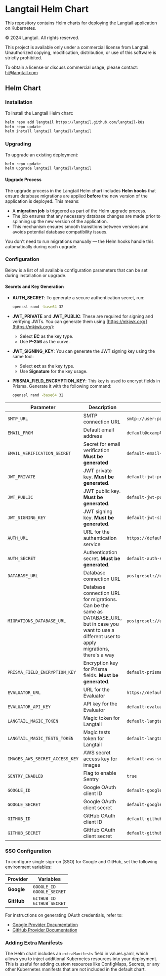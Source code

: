# Langtail Helm Chart

This repository contains Helm charts for deploying the Langtail application on Kubernetes.

© 2024 Langtail. All rights reserved.

This project is available only under a commercial license from Langtail. 
Unauthorized copying, modification, distribution, or use of this software is strictly prohibited.

To obtain a license or discuss commercial usage, please contact:
hi@langtail.com

## Helm Chart

### Installation

To install the Langtail Helm chart:

```bash
helm repo add langtail https://langtail.github.com/langtail-k8s
helm repo update
helm install langtail langtail/langtail
```

### Upgrading

To upgrade an existing deployment:

```bash
helm repo update
helm upgrade langtail langtail/langtail
```

#### Upgrade Process

The upgrade process in the Langtail Helm chart includes **Helm hooks** that ensure database migrations are applied **before** the new version of the application is deployed. This means:

- A **migration job** is triggered as part of the Helm upgrade process.
- The job ensures that any necessary database changes are made prior to spinning up the new version of the application.
- This mechanism ensures smooth transitions between versions and avoids potential database compatibility issues.

You don't need to run migrations manually — the Helm hooks handle this automatically during each upgrade.

### Configuration

Below is a list of all available configuration parameters that can be set during installation or upgrade.

#### Secrets and Key Generation

- **AUTH_SECRET**: To generate a secure authentication secret, run:
  ```bash
  openssl rand -base64 32
  ```

- **JWT_PRIVATE** and **JWT_PUBLIC**: These are required for signing and verifying JWTs. You can generate them using [https://mkjwk.org/](https://mkjwk.org/):
  - Select **EC** as the key type.
  - Use **P-256** as the curve.

- **JWT_SIGNING_KEY**: You can generate the JWT signing key using the same tool:
  - Select **oct** as the key type.
  - Use **Signature** for the key usage.

- **PRISMA_FIELD_ENCRYPTION_KEY**: This key is used to encrypt fields in Prisma. Generate it with the following command:
  ```bash
  openssl rand -base64 32
  ```

| Parameter                      | Description                                      | Default Value                                    |
|--------------------------------|--------------------------------------------------|--------------------------------------------------|
| `SMTP_URL`                     | SMTP connection URL                              | `smtp://user:password@smtp.example.com:587`      |
| `EMAIL_FROM`                   | Default email address                            | `default@example.com`                            |
| `EMAIL_VERIFICATION_SECRET`    | Secret for email verification **Must be generated**                    | `default-email-verification-secret`              |
| `JWT_PRIVATE`                  | JWT private key. **Must be generated**.          | `default-jwt-private-key`                        |
| `JWT_PUBLIC`                   | JWT public key. **Must be generated**.           | `default-jwt-public-key`                         |
| `JWT_SIGNING_KEY`              | JWT signing key. **Must be generated**.          | `default-jwt-signing-key`                        |
| `AUTH_URL`                     | URL for the authentication service               | `https://default-auth-url.com`                   |
| `AUTH_SECRET`                  | Authentication secret. **Must be generated**.    | `default-auth-secret`                            |
| `DATABASE_URL`                 | Database connection URL                          | `postgresql://user:password@localhost:5432/database` |
| `MIGRATIONS_DATABASE_URL`      | Database connection URL for migrations. Can be the same as DATABASE_URL, but in case you want to use a different user to apply migrations, there's a way | `postgresql://user:password@localhost:5432/database` |
| `PRISMA_FIELD_ENCRYPTION_KEY`  | Encryption key for Prisma fields. **Must be generated**. | `default-prisma-field-encryption-key`            |
| `EVALUATOR_URL`                | URL for the Evaluator                            | `https://default-evaluator-url.com`              |
| `EVALUATOR_API_KEY`            | API key for the Evaluator                        | `default-evaluator-api-key`                      |
| `LANGTAIL_MAGIC_TOKEN`         | Magic token for Langtail                         | `default-langtail-magic-token`                   |
| `LANGTAIL_MAGIC_TESTS_TOKEN`   | Magic tests token for Langtail                   | `default-langtail-magic-tests-token`             |
| `IMAGES_AWS_SECRET_ACCESS_KEY` | AWS secret access key for images                 | `default-aws-secret-access-key`                  |
| `SENTRY_ENABLED`               | Flag to enable Sentry                            | `true`                                           |
| `GOOGLE_ID`                    | Google OAuth client ID                           | `default-google-id`                              |
| `GOOGLE_SECRET`                | Google OAuth client secret                       | `default-google-secret`                          |
| `GITHUB_ID`                    | GitHub OAuth client ID                           | `default-github-id`                              |
| `GITHUB_SECRET`                | GitHub OAuth client secret                       | `default-github-secret`                          |

### SSO Configuration

To configure single sign-on (SSO) for Google and GitHub, set the following environment variables:

| Provider                       | Variables                      |                    
|--------------------------------|--------------------------------|
| **Google**                     | `GOOGLE_ID`<br>`GOOGLE_SECRET` |
| **GitHub**                     | `GITHUB_ID`<br>`GITHUB_SECRET` |

For instructions on generating OAuth credentials, refer to:

- [Google Provider Documentation](https://next-auth.js.org/providers/google)
- [GitHub Provider Documentation](https://next-auth.js.org/providers/github)

### Adding Extra Manifests
The Helm chart includes an `extraManifests` field in values.yaml, which allows you to inject additional Kubernetes resources into your deployment. This is useful for adding custom resources like ConfigMaps, Secrets, or any other Kubernetes manifests that are not included in the default chart.
